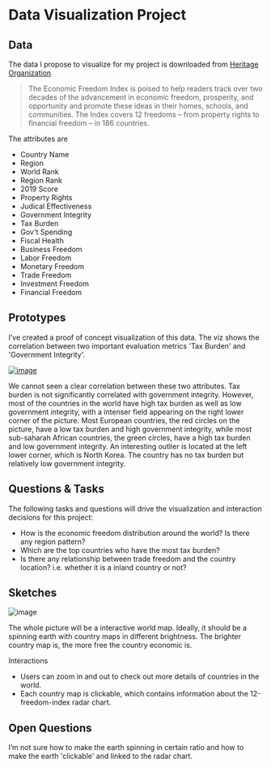 # Data Visualization Project

## Data

The data I propose to visualize for my project is downloaded from [Heritage Organization](https://www.heritage.org/index/about)

>The Economic Freedom Index is poised to help readers track over two decades of the advancement in economic freedom, prosperity, and opportunity and promote these ideas in their homes, schools, and communities. The Index covers 12 freedoms – from property rights to financial freedom – in 186 countries. <br>

The attributes are
* Country Name
* Region
* World Rank
* Region Rank
* 2019 Score
* Property Rights
* Judical Effectiveness
* Government Integrity
* Tax Burden
* Gov't Spending
* Fiscal Health
* Business Freedom
* Labor Freedom
* Monetary Freedom
* Trade Freedom
* Investment Freedom
* Financial Freedom

## Prototypes

I’ve created a proof of concept visualization of this data. The viz shows the correlation between two important evaluation metrics 'Tax Burden' and 'Government Integrity'.


[![image](https://user-images.githubusercontent.com/42425096/67602911-a7b56d80-f745-11e9-9222-56a999340eb0.png)](https://beta.vizhub.com/hotdoujiang/4f0bcd5520b74d5a8d8d88bd88bd2f24)

We cannot seen a clear correlation between these two attributes. Tax burden is not significantly correlated with government integrity.
However, most of the countries in the world have high tax burden as well as low government integrity, with a intenser field appearing on the right lower corner of the picture.
Most European countries, the red circles on the picture, have a low tax burden and high government integrity, while most sub-saharah African countries, the green circles, have a high tax burden and low government integrity.
An interesting outlier is located at the left lower corner, which is North Korea. The country has no tax burden but relatively low government integrity.

## Questions & Tasks

The following tasks and questions will drive the visualization and interaction decisions for this project:

* How is the economic freedom distribution around the world? Is there any region pattern?
* Which are the top countries who have the most tax burden?
* Is there any relationship between trade freedom and the country location? i.e. whether it is a inland country or not?

## Sketches

![image](https://user-images.githubusercontent.com/42425096/67602655-1a721900-f745-11e9-91da-35e3ddbbd39a.jpg)

The whole picture will be a interactive world map. Ideally, it should be a spinning earth with country maps in different brightness. The brighter country map is, the more free the country economic is.

Interactions
* Users can zoom in and out to check out more details of countries in the world.
* Each country map is clickable, which contains information about the 12-freedom-index radar chart.

## Open Questions

I’m not sure how to make the earth spinning in certain ratio and how to make the earth 'clickable' and linked to the radar chart.
